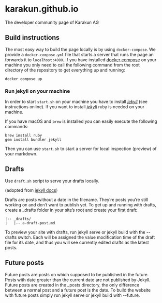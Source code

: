 # karakun.github.io
The developer community page of Karakun AG

## Build instructions

The most easy way to build the page locally is by using `docker-compose`.
We provide a `docker-compose.yml` file that starts a server that runs the page an forwards it to `localhost:4000`.
If you have installed [docker compose](https://docs.docker.com/compose/) on your machine you only need to call the following command from the root directory of the repository to get everything up and running:

```
docker compose up
```

### Run jekyll on your machine

In order to start `start.sh` on your machine you have to install [_jekyll_](https://jekyllrb.com) (see instructions online).
If you want to install [_jekyll_](https://jekyllrb.com) ruby is needed on your machine.

If you have macOS and `brew` is installed you can easily execute the following commands:

```
brew install ruby
gem install bundler jekyll
```

Then you can use `start.sh` to start a server for local inspection (preview) of your markdown.

## Drafts

Use `draft.sh` script to serve your drafts locally.

(adopted from [jekyll docs](https://jekyllrb.com/docs/posts/))

Drafts are posts without a date in the filename. They’re posts you’re still working on and don’t want to publish yet. To get up and running with drafts, create a _drafts folder in your site’s root and create your first draft:
```
|-- _drafts/
|   |-- a-draft-post.md
```
To preview your site with drafts, run jekyll serve or jekyll build with the --drafts switch. Each will be assigned the value modification time of the draft file for its date, and thus you will see currently edited drafts as the latest posts.

## Future posts

Future posts are posts on which supposed to be published in the future. Posts with date greater than the current date are not published by Jekyll. Future posts are created in the _posts directory, the only difference between a normal post and a future post is the date. To build the website with future posts simply run jekyll serve or jekyll build with --future.
